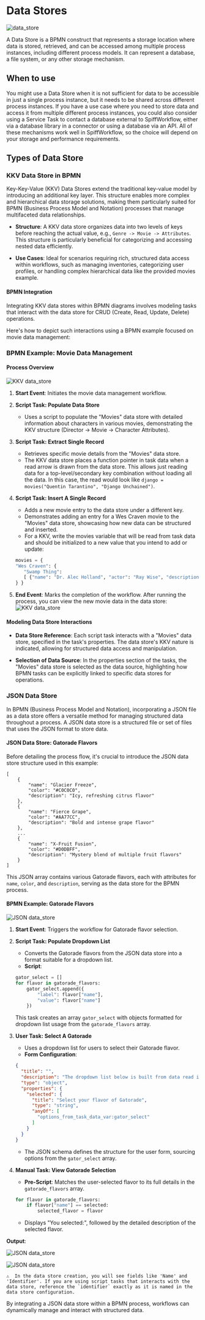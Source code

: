 # Data Stores

![data_store](/images/data_store.png)

A Data Store is a BPMN construct that represents a storage location where data is stored, retrieved, and can be accessed among multiple process instances, including different process models.
It can represent a database, a file system, or any other storage mechanism.

## When to use

You might use a Data Store when it is not sufficient for data to be accessible in just a single process instance, but it needs to be shared across different process instances.
If you have a use case where you need to store data and access it from multiple different process instances, you could also consider using a Service Task to contact a database external to SpiffWorkflow, either via a database library in a connector or using a database via an API.
All of these mechanisms work well in SpiffWorkflow, so the choice will depend on your storage and performance requirements.

## Types of Data Store

### KKV Data Store in BPMN

Key-Key-Value (KKV) Data Stores extend the traditional key-value model by introducing an additional key layer.
This structure enables more complex and hierarchical data storage solutions, making them particularly suited for BPMN (Business Process Model and Notation) processes that manage multifaceted data relationships.

- **Structure**: A KKV data store organizes data into two levels of keys before reaching the actual value, e.g., `Genre -> Movie -> Attributes`.
This structure is particularly beneficial for categorizing and accessing nested data efficiently.

- **Use Cases**: Ideal for scenarios requiring rich, structured data access within workflows, such as managing inventories, categorizing user profiles, or handling complex hierarchical data like the provided movies example.

#### BPMN Integration

Integrating KKV data stores within BPMN diagrams involves modeling tasks that interact with the data store for CRUD (Create, Read, Update, Delete) operations.

Here's how to depict such interactions using a BPMN example focused on movie data management:

### BPMN Example: Movie Data Management

#### Process Overview
![KKV data_store](/images/DataStore_KKV.png)

1. **Start Event**: Initiates the movie data management workflow.

2. **Script Task: Populate Data Store**
    - Uses a script to populate the "Movies" data store with detailed information about characters in various movies, demonstrating the KKV structure (Director -> Movie -> Character Attributes).

3. **Script Task: Extract Single Record**
    - Retrieves specific movie details from the "Movies" data store.
    - The KKV data store places a function pointer in task data when a read arrow is drawn from the data store.
    This allows just reading data for a top-level/secondary key combination without loading all the data.
    In this case, the read would look like `django = movies("Quentin Tarantino", "Django Unchained")`.

4. **Script Task: Insert A Single Record**
    - Adds a new movie entry to the data store under a different key.
    - Demonstrates adding an entry for a Wes Craven movie to the "Movies" data store, showcasing how new data can be structured and inserted.
    - For a KKV, write the movies variable that will be read from task data and should be initialized to a new value that you intend to add or update:

     ```python
    movies = {
    "Wes Craven": {
        "Swamp Thing": 
        [ {"name": "Dr. Alec Holland", "actor": "Ray Wise", "description": "whatever"}]
    } }
     ```

5. **End Event**: Marks the completion of the workflow.
After running the process, you can view the new movie data in the data store:
![KKV data_store](/images/DataStore_KKV_Store.png)

#### Modeling Data Store Interactions

- **Data Store Reference**: Each script task interacts with a "Movies" data store, specified in the task's properties.
The data store's KKV nature is indicated, allowing for structured data access and manipulation.

- **Selection of Data Source**: In the properties section of the tasks, the "Movies" data store is selected as the data source, highlighting how BPMN tasks can be explicitly linked to specific data stores for operations.

### JSON Data Store

In BPMN (Business Process Model and Notation), incorporating a JSON file as a data store offers a versatile method for managing structured data throughout a process.
A JSON data store is a structured file or set of files that uses the JSON format to store data.

#### JSON Data Store: Gatorade Flavors

Before detailing the process flow, it's crucial to introduce the JSON data store structure used in this example:

```
[
    {
        "name": "Glacier Freeze",
        "color": "#C0C0C0",
        "description": "Icy, refreshing citrus flavor"
    },
    {
        "name": "Fierce Grape",
        "color": "#AA77CC",
        "description": "Bold and intense grape flavor"
    },
    ...
    {
        "name": "X-Fruit Fusion",
        "color": "#D0DBFF",
        "description": "Mystery blend of multiple fruit flavors"
    }
]
```

This JSON array contains various Gatorade flavors, each with attributes for `name`, `color`, and `description`, serving as the data store for the BPMN process.

#### BPMN Example: Gatorade Flavors

![JSON data_store](/images/JSON_data_store.png)

1. **Start Event**: Triggers the workflow for Gatorade flavor selection.

2. **Script Task: Populate Dropdown List**
    - Converts the Gatorade flavors from the JSON data store into a format suitable for a dropdown list.
    - **Script**:
     ```python
     gator_select = []
     for flavor in gatorade_flavors:
         gator_select.append({
             "label": flavor["name"],
             "value": flavor["name"]
         })
     ```
    This task creates an array `gator_select` with objects formatted for dropdown list usage from the `gatorade_flavors` array.

3. **User Task: Select A Gatorade**
    - Uses a dropdown list for users to select their Gatorade flavor.
    - **Form Configuration**:
     ```json
     {
       "title": "",
       "description": "The dropdown list below is built from data read in from a JSON file.",
       "type": "object",
       "properties": {
         "selected": {
           "title": "Select your flavor of Gatorade",
           "type": "string",
           "anyOf": [
             "options_from_task_data_var:gator_select"
           ]
         }
       }
     }
     ```
     - The JSON schema defines the structure for the user form, sourcing options from the `gator_select` array.

4. **Manual Task: View Gatorade Selection**
    - **Pre-Script**: Matches the user-selected flavor to its full details in the `gatorade_flavors` array.
     ```python
     for flavor in gatorade_flavors:
         if flavor["name"] == selected:
             selected_flavor = flavor
     ```
    - Displays "You selected:", followed by the detailed description of the selected flavor.

**Output**:

![JSON data_store](/images/JSON_Data_Store_1.png)

![JSON data_store](/images/DataStore_JSON_Output.png)

```{admonition} Note
⚠  In the data store creation, you will see fields like 'Name' and 'Identifier'. If you are using script tasks that interacts with the data store, reference the `identifier` exactly as it is named in the data store configuration.
```
By integrating a JSON data store within a BPMN process, workflows can dynamically manage and interact with structured data.
